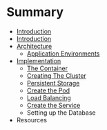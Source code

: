 # Summary

* [Introduction](README.md)
* [Introduction](introduction.md)
* [Architecture](architecture.md)
   * [Application Environments](application_environments.md)
* [Implementation](implementation.md)
   * [The Container](the_container.md)
   * [Creating The Cluster](creating_the_cluster.md)
   * [Persistent Storage](persistent_storage.md)
   * [Create the Pod](create_the_pod_&_service.md)
   * [Load Balancing](load_balancing.md)
   * [Create the Service](create_the_service.md)
   * Setting up the Database
* Resources

